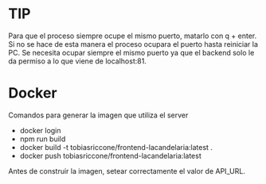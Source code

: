 # TIP
Para que el proceso siempre ocupe el mismo puerto, matarlo con q + enter. Si no se hace de esta manera el proceso ocupara el puerto hasta reiniciar la PC. Se necesita ocupar siempre el mismo puerto ya que el backend solo le da permiso a lo que viene de localhost:81.

# Docker
Comandos para generar la imagen que utiliza el server
- docker login
- npm run build
- docker build -t tobiasriccone/frontend-lacandelaria:latest .
- docker push tobiasriccone/frontend-lacandelaria:latest

Antes de construir la imagen, setear correctamente el valor de API_URL.
